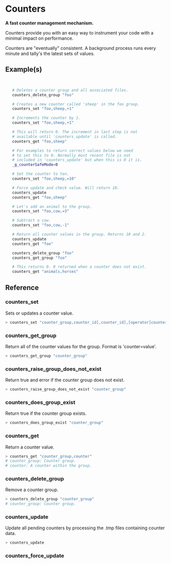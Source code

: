 # Counters
**A fast counter management mechanism.**

Counters provide you with an easy way to instrument your code with a minimal impact on performance.

Counters are "eventually" consistent. A background process runs every minute and tally's the latest sets of values. 

## Example(s)
```bash


   # Deletes a counter group and all associated files.
   counters_delete_group "foo"

   # Creates a new counter called 'sheep' in the foo group.
   counters_set "foo,sheep,+1"

   # Increments the counter by 1.
   counters_set "foo,sheep,+1"

   # This will return 0. The increment in last step is not
   # available until 'counters_update' is called.
   counters_get "foo,sheep"

   # For examples to return correct values below we need
   # to set this to 0. Normally most recent file is not
   # included in 'counters_update' but when this is 0 it is.
   _g_counterSafeMode=0

   # Set the counter to ten.
   counters_set "foo,sheep,=10"

   # Force update and check value. Will return 10.
   counters_update
   counters_get "foo,sheep"

   # Let's add an animal to the group.
   counters_set "foo,cow,=3"

   # Subtract a cow.
   counters_set "foo,cow,-1"

   # Return all counter values in the group. Returns 10 and 2.
   counters_update
   counters_get "foo"

   counters_delete_group "foo"
   counters_get_group "foo"

   # This returns 0. 0 returned when a counter does not exist.
   counters_get "animals,horses"
```

## Reference


### counters_set
Sets or updates a counter value.
```bash
> counters_set "counter_group,counter_id[,counter_id],[operator]counter_value"
```

### counters_get_group
Return all of the counter values for the group. Format is 'counter=value'.
```bash
> counters_get_group "counter_group"
```

### counters_raise_group_does_not_exist
Return true and error if the counter group does not exist.
```bash
> counters_raise_group_does_not_exist "counter_group"
```

### counters_does_group_exist
Return true if the counter group exists.
```bash
> counters_does_group_exist "counter_group"
```

### counters_get
Return a counter value.
```bash
> counters_get "counter_group,counter"
# counter_group: Counter group.
# counter: A counter within the group.
```

### counters_delete_group
Remove a counter group.
```bash
> counters_delete_group "counter_group"
# counter_group: Counter group.
```

### counters_update
Update all pending counters by processing the .tmp files containing counter data.
```bash
> counters_update
```

### counters_force_update

